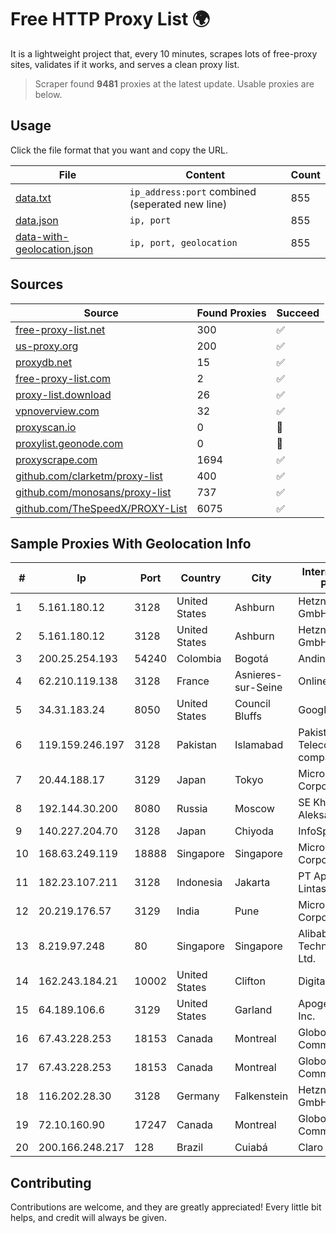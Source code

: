 
# Free HTTP Proxy List 🌍

It is a lightweight project that, every 10 minutes, scrapes lots of free-proxy sites, validates if it works, and serves a clean proxy list.


> Scraper found **9481** proxies at the latest update. Usable proxies are below.

## Usage

Click the file format that you want and copy the URL.


|File|Content|Count|
|----|-------|-----|
|[data.txt](https://raw.githubusercontent.com/themiralay/Proxy-List-World/master/data.txt)|`ip_address:port` combined (seperated new line)|855|
|[data.json](https://raw.githubusercontent.com/themiralay/Proxy-List-World/master/data.json)|`ip, port`|855|
|[data-with-geolocation.json](https://raw.githubusercontent.com/themiralay/Proxy-List-World/master/data-with-geolocation.json)|`ip, port, geolocation`|855|

## Sources

|Source|Found Proxies|Succeed|
|------|-------------|-------|
|[free-proxy-list.net](https://free-proxy-list.net)|300|✅|
|[us-proxy.org](https://www.us-proxy.org)|200|✅|
|[proxydb.net](http://proxydb.net)|15|✅|
|[free-proxy-list.com](https://free-proxy-list.com/?page=&port=&type%5B%5D=http&type%5B%5D=https&up_time=0&search=Search)|2|✅|
|[proxy-list.download](https://www.proxy-list.download/HTTP)|26|✅|
|[vpnoverview.com](https://vpnoverview.com/privacy/anonymous-browsing/free-proxy-servers)|32|✅|
|[proxyscan.io](https://www.proxyscan.io)|0|🚫|
|[proxylist.geonode.com](https://proxylist.geonode.com/api/proxy-list?limit=300&page=1&sort_by=lastChecked&sort_type=desc&protocols=http,https)|0|🚫|
|[proxyscrape.com](https://api.proxyscrape.com/v2/?request=displayproxies&protocol=http&timeout=10000&country=all&ssl=all&anonymity=all)|1694|✅|
|[github.com/clarketm/proxy-list](https://raw.githubusercontent.com/clarketm/proxy-list/master/proxy-list-raw.txt)|400|✅|
|[github.com/monosans/proxy-list](https://raw.githubusercontent.com/monosans/proxy-list/main/proxies/http.txt)|737|✅|
|[github.com/TheSpeedX/PROXY-List](https://raw.githubusercontent.com/TheSpeedX/PROXY-List/master/http.txt)|6075|✅|


## Sample Proxies With Geolocation Info

|#|Ip|Port|Country|City|Internet Service Provider|
|-|--|----|-------|----|-------------------------|
|1|5.161.180.12|3128|United States|Ashburn|Hetzner Online GmbH|
|2|5.161.180.12|3128|United States|Ashburn|Hetzner Online GmbH|
|3|200.25.254.193|54240|Colombia|Bogotá|Andinet ON Line|
|4|62.210.119.138|3128|France|Asnieres-sur-Seine|Online S.A.S.|
|5|34.31.183.24|8050|United States|Council Bluffs|Google LLC|
|6|119.159.246.197|3128|Pakistan|Islamabad|Pakistan Telecommuication company limited|
|7|20.44.188.17|3129|Japan|Tokyo|Microsoft Corporation|
|8|192.144.30.200|8080|Russia|Moscow|SE Khan Aleksandr Ilich|
|9|140.227.204.70|3128|Japan|Chiyoda|InfoSphere|
|10|168.63.249.119|18888|Singapore|Singapore|Microsoft Corporation|
|11|182.23.107.211|3128|Indonesia|Jakarta|PT Aplikanusa Lintasarta|
|12|20.219.176.57|3129|India|Pune|Microsoft Corporation|
|13|8.219.97.248|80|Singapore|Singapore|Alibaba (US) Technology Co., Ltd.|
|14|162.243.184.21|10002|United States|Clifton|DigitalOcean, LLC|
|15|64.189.106.6|3129|United States|Garland|Apogee Telecom Inc.|
|16|67.43.228.253|18153|Canada|Montreal|GloboTech Communications|
|17|67.43.228.253|18153|Canada|Montreal|GloboTech Communications|
|18|116.202.28.30|3128|Germany|Falkenstein|Hetzner Online GmbH|
|19|72.10.160.90|17247|Canada|Montreal|GloboTech Communications|
|20|200.166.248.217|128|Brazil|Cuiabá|Claro S.A|



## Contributing

Contributions are welcome, and they are greatly appreciated! Every
little bit helps, and credit will always be given.

